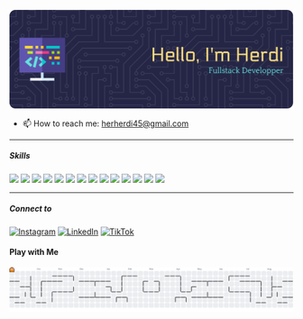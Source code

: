 <!--
**Herdiansyh/Herdiansyh** is a ✨ _special_ ✨ repository because its `README.md` (this file) appears on your GitHub profile.

Here are some ideas to get you started:

- 🔭 I’m currently working on ...
- 🌱 I’m currently learning ...
- 👯 I’m looking to collaborate on ...
- 🤔 I’m looking for help with ...
- 💬 Ask me about ...
- 📫 How to reach me: ...
- 😄 Pronouns: ...
- ⚡ Fun fact: ...
-->

![bannerHerdi](img/github-header-banner.png)

- 📫 How to reach me: herherdi45@gmail.com

---

##### Skills

<img src="https://img.shields.io/badge/JavaScript-323330?style=for-the-badge&logo=javascript&logoColor=F7DF1E" /> <img src="https://img.shields.io/badge/React-20232A?style=for-the-badge&logo=react&logoColor=61DAFB" /> <img src="https://img.shields.io/badge/Laravel-FF2D20?style=for-the-badge&logo=laravel&logoColor=white" /> <img src="https://img.shields.io/badge/Vue%20js-35495E?style=for-the-badge&logo=vuedotjs&logoColor=4FC08D" /> <img src="https://img.shields.io/badge/Tailwind_CSS-38B2AC?style=for-the-badge&logo=tailwind-css&logoColor=white" /> <img src="https://img.shields.io/badge/MySQL-005C84?style=for-the-badge&logo=mysql&logoColor=white" /> <img src="https://img.shields.io/badge/PostgreSQL-316192?style=for-the-badge&logo=postgresql&logoColor=white" /> <img src="https://img.shields.io/badge/Node%20js-339933?style=for-the-badge&logo=nodedotjs&logoColor=white" /> <img src="https://img.shields.io/badge/HTML5-E34F26?style=for-the-badge&logo=html5&logoColor=white" /> <img src="https://img.shields.io/badge/PHP-777BB4?style=for-the-badge&logo=php&logoColor=white
" /> <img src="https://img.shields.io/badge/TypeScript-007ACC?style=for-the-badge&logo=typescript&logoColor=white" /> <img src="https://img.shields.io/badge/Bootstrap-563D7C?style=for-the-badge&logo=bootstrap&logoColor=white
" /> <img src="https://img.shields.io/badge/jQuery-0769AD?style=for-the-badge&logo=jquery&logoColor=white" /> <img src="https://img.shields.io/badge/VSCode-0078D4?style=for-the-badge&logo=visual%20studio%20code&logoColor=white
" />

---

##### Connect to

[![Instagram](https://img.shields.io/badge/Instagram-E4405F?style=for-the-badge&logo=instagram&logoColor=white)](https://www.instagram.com/hrdian00s?utm_source=ig_web_button_share_sheet&igsh=MXBtaHp2NDJmcWgwcw==)
[![LinkedIn](https://img.shields.io/badge/LinkedIn-0077B5?style=for-the-badge&logo=linkedin&logoColor=white)](https://www.linkedin.com/in/moh-herdiansyah-171868341/)
[![TikTok](https://img.shields.io/badge/TikTok-000000?style=for-the-badge&logo=tiktok&logoColor=white)](https://www.tiktok.com/@hrdiyann?is_from_webapp=1&sender_device=pc)

#### Play with Me

<picture>
  <source media="(prefers-color-scheme: dark)" srcset="https://raw.githubusercontent.com/Herdiansyh/Herdiansyh/output/pacman-contribution-graph-dark.svg">
  <source media="(prefers-color-scheme: light)" srcset="https://raw.githubusercontent.com/Herdiansyh/Herdiansyh/output/pacman-contribution-graph.svg">
  <img alt="pacman contribution graph" src="https://raw.githubusercontent.com/Herdiansyh/Herdiansyh/output/pacman-contribution-graph.svg">
</picture>

###

###

